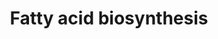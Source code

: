 ---
annotations:
- id: PW:0000029
  parent: classic metabolic pathway
  type: Pathway Ontology
  value: fatty acid biosynthetic pathway
authors:
- MaintBot
- Susan
- Eweitz
- Egonw
citedin:
- link: PMC3677916
  title: Liver transcriptome changes in zebrafish during acclimation to transport-associated
    stress (2013)
communities: []
description: ''
last-edited: 2025-08-09
ndex: null
organisms:
- Danio rerio
redirect_from:
- /index.php/Pathway:WP1352
- /instance/WP1352
- /instance/WP1352_r140237
revision: r140237
schema-jsonld:
- '@context': https://schema.org/
  '@id': https://wikipathways.github.io/pathways/WP1352.html
  '@type': Dataset
  creator:
    '@type': Organization
    name: WikiPathways
  description: ''
  keywords:
  - ACSL1
  - ACSL3
  - LOC556236
  - LOC793576
  - acly
  - acss2
  - echs1
  - hadh
  - im:7138837
  - mecr
  - pc
  - pecr
  - scdb
  - wu:fa04h02
  - zgc:101710
  - zgc:158321
  - zgc:56036
  - zgc:85763
  - zgc:92083
  - zgc:92356
  license: CC0
  name: Fatty acid biosynthesis
seo: CreativeWork
title: Fatty acid biosynthesis
wpid: WP1352
---